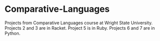 # Comparative-Languages
Projects from Comparative Languages course at Wright State University.
Projects 2 and 3 are in Racket.
Project 5 is in Ruby.
Projects 6 and 7 are in Python.
